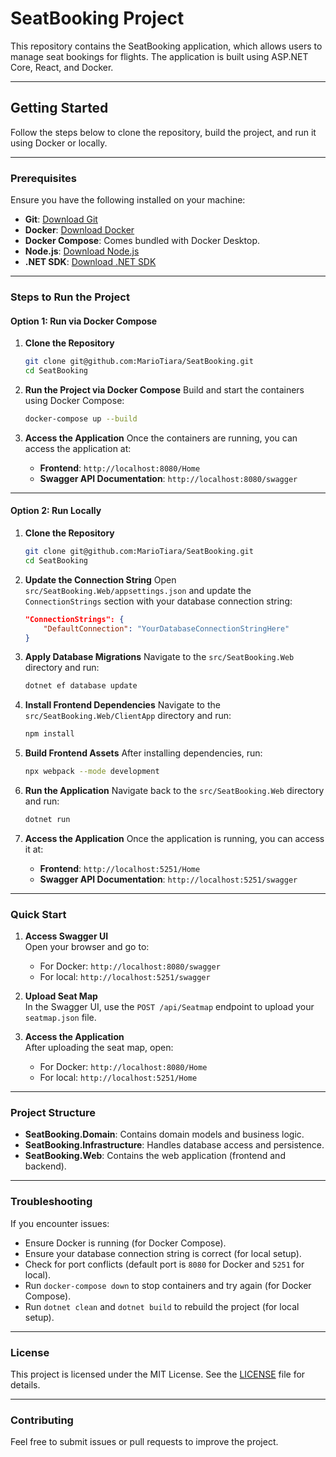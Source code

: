 # SeatBooking Project

This repository contains the SeatBooking application, which allows users to manage seat bookings for flights. The application is built using ASP.NET Core, React, and Docker.

---

## **Getting Started**

Follow the steps below to clone the repository, build the project, and run it using Docker or locally.

---

### **Prerequisites**

Ensure you have the following installed on your machine:
- **Git**: [Download Git](https://git-scm.com/downloads)
- **Docker**: [Download Docker](https://www.docker.com/products/docker-desktop)
- **Docker Compose**: Comes bundled with Docker Desktop.
- **Node.js**: [Download Node.js](https://nodejs.org/)
- **.NET SDK**: [Download .NET SDK](https://dotnet.microsoft.com/download)

---

### **Steps to Run the Project**

#### **Option 1: Run via Docker Compose**

1. **Clone the Repository**
   ```bash
   git clone git@github.com:MarioTiara/SeatBooking.git
   cd SeatBooking
   ```

2. **Run the Project via Docker Compose**
   Build and start the containers using Docker Compose:
   ```bash
   docker-compose up --build
   ```

3. **Access the Application**
   Once the containers are running, you can access the application at:
   - **Frontend**: `http://localhost:8080/Home`
   - **Swagger API Documentation**: `http://localhost:8080/swagger`

---

#### **Option 2: Run Locally**

1. **Clone the Repository**
   ```bash
   git clone git@github.com:MarioTiara/SeatBooking.git
   cd SeatBooking
   ```

2. **Update the Connection String**
   Open `src/SeatBooking.Web/appsettings.json` and update the `ConnectionStrings` section with your database connection string:
   ```json
   "ConnectionStrings": {
       "DefaultConnection": "YourDatabaseConnectionStringHere"
   }
   ```

3. **Apply Database Migrations**
   Navigate to the `src/SeatBooking.Web` directory and run:
   ```bash
   dotnet ef database update
   ```

4. **Install Frontend Dependencies**
   Navigate to the `src/SeatBooking.Web/ClientApp` directory and run:
   ```bash
   npm install
   ```

5. **Build Frontend Assets**
   After installing dependencies, run:
   ```bash
   npx webpack --mode development
   ```

6. **Run the Application**
   Navigate back to the `src/SeatBooking.Web` directory and run:
   ```bash
   dotnet run
   ```

7. **Access the Application**
   Once the application is running, you can access it at:
   - **Frontend**: `http://localhost:5251/Home`
   - **Swagger API Documentation**: `http://localhost:5251/swagger`

---

### **Quick Start**

1. **Access Swagger UI**  
   Open your browser and go to:  
   - For Docker: `http://localhost:8080/swagger`
   - For local: `http://localhost:5251/swagger`

2. **Upload Seat Map**  
   In the Swagger UI, use the `POST /api/Seatmap` endpoint to upload your `seatmap.json` file.

3. **Access the Application**  
   After uploading the seat map, open:  
   - For Docker: `http://localhost:8080/Home`
   - For local: `http://localhost:5251/Home`

---

### **Project Structure**

- **SeatBooking.Domain**: Contains domain models and business logic.
- **SeatBooking.Infrastructure**: Handles database access and persistence.
- **SeatBooking.Web**: Contains the web application (frontend and backend).

---

### **Troubleshooting**

If you encounter issues:
- Ensure Docker is running (for Docker Compose).
- Ensure your database connection string is correct (for local setup).
- Check for port conflicts (default port is `8080` for Docker and `5251` for local).
- Run `docker-compose down` to stop containers and try again (for Docker Compose).
- Run `dotnet clean` and `dotnet build` to rebuild the project (for local setup).

---

### **License**

This project is licensed under the MIT License. See the [LICENSE](LICENSE) file for details.

---

### **Contributing**

Feel free to submit issues or pull requests to improve the project.